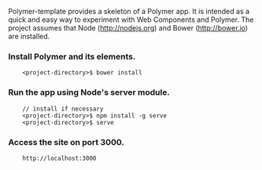 
Polymer-template provides a skeleton of a Polymer app. It is intended as a quick and easy way to experiment with Web Components and Polymer. The project assumes that Node (http://nodejs.org) and Bower (http://bower.io) are installed. 

### Install Polymer and its elements.

		<project-directory>$ bower install

### Run the app using Node's server module. 

        // install if necessary
        <project-directory>$ npm install -g serve 
        <project-directory>$ serve
		
### Access the site on port 3000.

		http://localhost:3000
